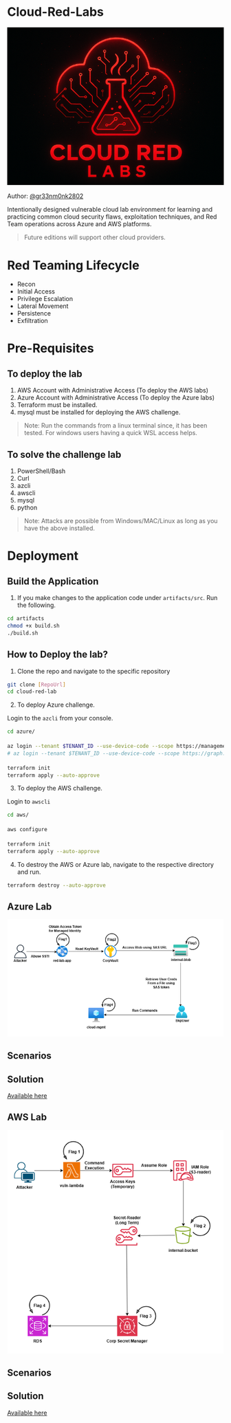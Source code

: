 # Cloud-Red-Labs

![](./artifacts/images/Logo.png)

Author: [@gr33nm0nk2802](https://linkedin.com/in/gr33nm0nk2802)

Intentionally designed vulnerable cloud lab environment for learning and practicing common cloud security flaws, exploitation techniques, and Red Team operations across Azure and AWS platforms.

> Future editions will support other cloud providers.

# Red Teaming Lifecycle

- Recon                     
- Initial Access            
- Privilege Escalation      
- Lateral Movement          
- Persistence               
- Exfiltration              

# Pre-Requisites 

## To deploy the lab
1. AWS Account with Administrative Access (To deploy the AWS labs)
2. Azure Account with Administrative Access (To deploy the Azure labs)
3. Terraform must be installed.
4. mysql must be installed for deploying the AWS challenge.

> Note: Run the commands from a linux terminal since, it has been tested. For windows users having a quick WSL access helps.

## To solve the challenge lab
1. PowerShell/Bash
2. Curl
4. azcli
5. awscli
6. mysql
7. python

> Note: Attacks are possible from Windows/MAC/Linux as long as you have the above installed.

# Deployment
## Build the Application

1. If you make changes to the application code under `artifacts/src`. Run the following.

```bash
cd artifacts
chmod +x build.sh
./build.sh
```

## How to Deploy the lab?

1. Clone the repo and navigate to the specific repository

```bash
git clone [RepoUrl]
cd cloud-red-lab
```

2. To deploy Azure challenge. 

Login to the `azcli` from your console.

```bash
cd azure/

az login --tenant $TENANT_ID --use-device-code --scope https://management.core.windows.net/.default
# az login --tenant $TENANT_ID --use-device-code --scope https://graph.microsoft.com/.default

terraform init
terraform apply --auto-approve
```

3. To deploy the AWS challenge.

Login to `awscli`

```bash
cd aws/

aws configure

terraform init
terraform apply --auto-approve
```

4. To destroy the AWS or Azure lab, navigate to the respective directory and run.

```bash
terraform destroy --auto-approve
```

## Azure Lab

![](./artifacts/images/azure/Azure-Attack-Path.png)

## Scenarios

## Solution 

[Available here](./azure/Solution.md)

## AWS Lab
![](./artifacts/images/aws/AWS-Attack-Path.png)

## Scenarios

## Solution 

[Available here](./aws/Solution.md)
